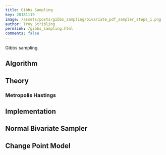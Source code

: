 ```yaml
---
title: Gibbs Sampling
key: 20181119
image: /assets/posts/gibbs_sampling/bivariate_pdf_sampler_steps_1.png
author: Troy Stribling
permlink: /gibbs_sampling.html
comments: false
---
```


Gibbs sampling.

<!--more-->

## Algorithm

## Theory

### Metropolis Hastings

## Implementation

## Normal Bivariate Sampler

## Change Point Model
